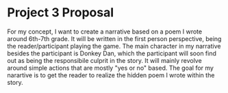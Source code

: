 # Project 3 Proposal 

For my concept, I want to create a narrative based on a poem I wrote around 6th-7th grade. It will be written in the first person perspective, being the reader/participant playing the game. The main character in my narrative besides the participant is Donkey Dan, which the participant will soon find out as being the responsibile culprit in the story. It will mainly revolve around simple actions that are mostly "yes or no" based. The goal for my narartive is to get the reader to realize the hidden poem I wrote within the story. 

